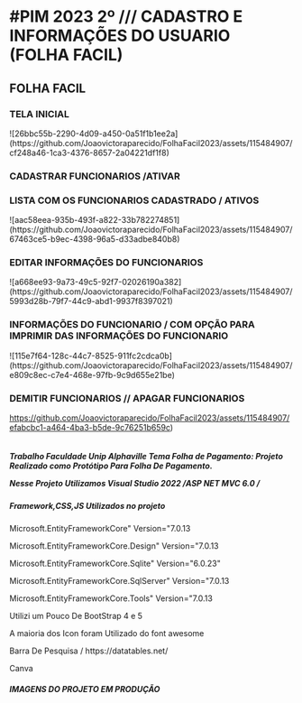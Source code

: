 <H1> #PIM 2023 2º /// CADASTRO E INFORMAÇÕES DO USUARIO (FOLHA FACIL) </H1>
<H2>FOLHA FACIL </H2>

<H3>TELA INICIAL</H3>
![26bbc55b-2290-4d09-a450-0a51f1b1ee2a](https://github.com/Joaovictoraparecido/FolhaFacil2023/assets/115484907/cf248a46-1ca3-4376-8657-2a04221df1f8)

<h3>CADASTRAR FUNCIONARIOS /ATIVAR </h3>

<H3>LISTA COM OS FUNCIONARIOS CADASTRADO / ATIVOS </H3>
![aac58eea-935b-493f-a822-33b782274851](https://github.com/Joaovictoraparecido/FolhaFacil2023/assets/115484907/67463ce5-b9ec-4398-96a5-d33adbe840b8)

<H3>EDITAR INFORMAÇÕES DO FUNCIONARIOS  </H3>
![a668ee93-9a73-49c5-92f7-02026190a382](https://github.com/Joaovictoraparecido/FolhaFacil2023/assets/115484907/5993d28b-79f7-44c9-abd1-9937f8397021)

<H3>INFORMAÇÕES DO FUNCIONARIO / COM OPÇÃO PARA IMPRIMIR DAS INFORMAÇÕES DO FUNCIONARIO</H3>
![115e7f64-128c-44c7-8525-911fc2cdca0b](https://github.com/Joaovictoraparecido/FolhaFacil2023/assets/115484907/e809c8ec-c7e4-468e-97fb-9c9d655e21be)
<H3> DEMITIR FUNCIONARIOS // APAGAR FUNCIONARIOS </H3>

https://github.com/Joaovictoraparecido/FolhaFacil2023/assets/115484907/efabcbc1-a464-4ba3-b5de-9c76251b659c)

<section class="container secundario">
        <img src="[img/Notebook.png](https://github.com/Joaovictoraparecido/FolhaFacil2023/assets/115484907/efabcbc1-a464-4ba3-b5de-9c76251b659c))" alt="" class="secundarioimagem">
    </section>





<H5>
Trabalho Faculdade Unip Alphaville Tema Folha de Pagamento:  Projeto Realizado como Protótipo Para Folha De Pagamento.
<p> Nesse Projeto Utilizamos Visual Studio 2022 /ASP NET MVC 6.0 / </p>
<H5> Framework,CSS,JS Utilizados no projeto</H5>
<P> Microsoft.EntityFrameworkCore" Version="7.0.13 </P>
<P> Microsoft.EntityFrameworkCore.Design" Version="7.0.13</P>
<P>Microsoft.EntityFrameworkCore.Sqlite" Version="6.0.23" </P>
<P>Microsoft.EntityFrameworkCore.SqlServer" Version="7.0.13</P>
<P> Microsoft.EntityFrameworkCore.Tools" Version="7.0.13</P>
<p> Utilizi um Pouco De BootStrap 4 e 5</p>
<p> A maioria dos Icon foram Utilizado do font awesome </p>
<p> Barra De Pesquisa / https://datatables.net/ </p>
<p> Canva</p>
</H5>

<H5> IMAGENS DO PROJETO EM PRODUÇÃO </H5>
